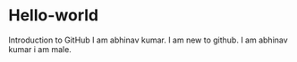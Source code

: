 # Hello-world
Introduction to GitHub
I am abhinav kumar.
I am new to github.
I am abhinav kumar
i am male.